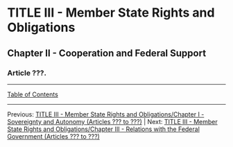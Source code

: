 # TITLE III - Member State Rights and Obligations

## Chapter II - Cooperation and Federal Support

### Article ???. 

---

[Table of Contents](TABLE_OF_CONTENTS.md)

---

Previous: [TITLE III - Member State Rights and Obligations/Chapter I - Sovereignty and Autonomy (Articles ??? to ???)](TITLE_3_CH_1.md) | Next: [TITLE III - Member State Rights and Obligations/Chapter III - Relations with the Federal Government (Articles ??? to ???)](TITLE_3_CH_3.md)
